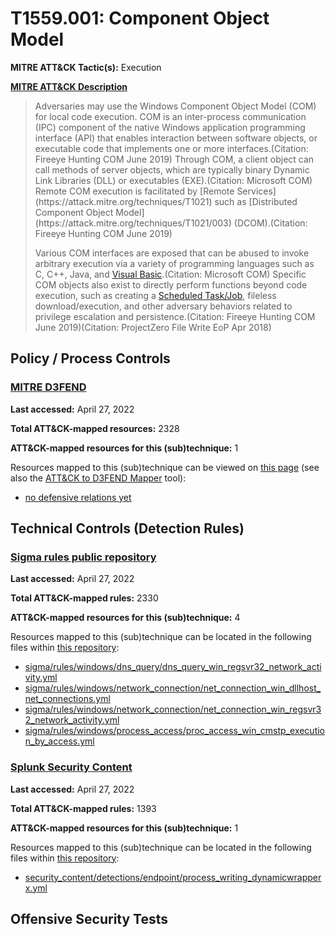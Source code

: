 # T1559.001: Component Object Model
**MITRE ATT&CK Tactic(s):** Execution

**[MITRE ATT&CK Description](https://attack.mitre.org/techniques/T1559/001)**
<blockquote>Adversaries may use the Windows Component Object Model (COM) for local code execution. COM is an inter-process communication (IPC) component of the native Windows application programming interface (API) that enables interaction between software objects, or executable code that implements one or more interfaces.(Citation: Fireeye Hunting COM June 2019) Through COM, a client object can call methods of server objects, which are typically binary Dynamic Link Libraries (DLL) or executables (EXE).(Citation: Microsoft COM) Remote COM execution is facilitated by [Remote Services](https://attack.mitre.org/techniques/T1021) such as  [Distributed Component Object Model](https://attack.mitre.org/techniques/T1021/003) (DCOM).(Citation: Fireeye Hunting COM June 2019)

Various COM interfaces are exposed that can be abused to invoke arbitrary execution via a variety of programming languages such as C, C++, Java, and [Visual Basic](https://attack.mitre.org/techniques/T1059/005).(Citation: Microsoft COM) Specific COM objects also exist to directly perform functions beyond code execution, such as creating a [Scheduled Task/Job](https://attack.mitre.org/techniques/T1053), fileless download/execution, and other adversary behaviors related to privilege escalation and persistence.(Citation: Fireeye Hunting COM June 2019)(Citation: ProjectZero File Write EoP Apr 2018)</blockquote>

## Policy / Process Controls
### [MITRE D3FEND](https://d3fend.mitre.org/)
**Last accessed:** April 27, 2022

**Total ATT&CK-mapped resources:** 2328

**ATT&CK-mapped resources for this (sub)technique:** 1

Resources mapped to this (sub)technique can be viewed on [this page](https://d3fend.mitre.org/) (see also the [ATT&CK to D3FEND Mapper](https://d3fend.mitre.org/tools/attack-mapper) tool):

* [no defensive relations yet](https://d3fend.mitre.org/techniques/d3f:nodefensiverelationsyet)

## Technical Controls (Detection Rules)
### [Sigma rules public repository](https://github.com/SigmaHQ/sigma)
**Last accessed:** April 27, 2022

**Total ATT&CK-mapped rules:** 2330

**ATT&CK-mapped resources for this (sub)technique:** 4

Resources mapped to this (sub)technique can be located in the following files within [this repository](https://github.com/SigmaHQ/sigma/tree/master/rules):

* [sigma/rules/windows/dns_query/dns_query_win_regsvr32_network_activity.yml](https://github.com/SigmaHQ/sigma/blob/master/rules/windows/dns_query/dns_query_win_regsvr32_network_activity.yml)
* [sigma/rules/windows/network_connection/net_connection_win_dllhost_net_connections.yml](https://github.com/SigmaHQ/sigma/blob/master/rules/windows/network_connection/net_connection_win_dllhost_net_connections.yml)
* [sigma/rules/windows/network_connection/net_connection_win_regsvr32_network_activity.yml](https://github.com/SigmaHQ/sigma/blob/master/rules/windows/network_connection/net_connection_win_regsvr32_network_activity.yml)
* [sigma/rules/windows/process_access/proc_access_win_cmstp_execution_by_access.yml](https://github.com/SigmaHQ/sigma/blob/master/rules/windows/process_access/proc_access_win_cmstp_execution_by_access.yml)

### [Splunk Security Content](https://github.com/splunk/security_content)
**Last accessed:** April 27, 2022

**Total ATT&CK-mapped rules:** 1393

**ATT&CK-mapped resources for this (sub)technique:** 1

Resources mapped to this (sub)technique can be located in the following files within [this repository](https://github.com/splunk/security_content/tree/develop/detections):

* [security_content/detections/endpoint/process_writing_dynamicwrapperx.yml](https://github.com/splunk/security_content/blob/develop/detections/endpoint/process_writing_dynamicwrapperx.yml)


## Offensive Security Tests
